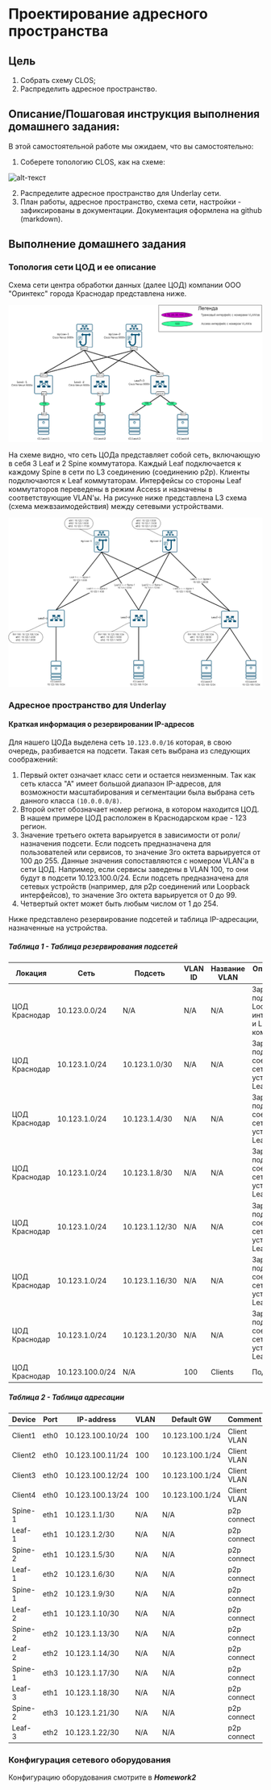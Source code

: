 # Проектирование адресного пространства

## Цель
1. Собрать схему CLOS;
2. Распределить адресное пространство.

## Описание/Пошаговая инструкция выполнения домашнего задания:
В этой самостоятельной работе мы ожидаем, что вы самостоятельно:
1. Соберете топологию CLOS, как на схеме:

![alt-текст](https://github.com/ilya0693/Design-DC-Networks/blob/main/Homework1/%D0%A2%D0%BE%D0%BF%D0%BE%D0%BB%D0%BE%D0%B3%D0%B8%D1%8F%20CLOS.avif "Топология CLOS")

2. Распределите адресное пространство для Underlay сети.
3. План работы, адресное пространство, схема сети, настройки - зафиксированы в документации. Документация оформлена на github (markdown).

## Выполнение домашнего задания
### Топология сети ЦОД и ее описание
Схема сети центра обработки данных (далее ЦОД) компании ООО "Оринтекс" города Краснодар представлена ниже. 

![alt-текст](https://github.com/ilya0693/Design-DC-Networks/blob/main/Homework1/%D0%A1%D1%85%D0%B5%D0%BC%D0%B0%20%D1%81%D0%B5%D1%82%D0%B8%20%D0%A6%D0%9E%D0%94%20(%D0%94%D0%971)-L1-L2%20%D1%82%D0%BE%D0%BF%D0%BE%D0%BB%D0%BE%D0%B3%D0%B8%D1%8F.png "Схема сети ЦОД")

На схеме видно, что сеть ЦОДа представляет собой сеть, включающую в себя 3 Leaf и 2 Spine коммутатора. Каждый Leaf подключается к каждому Spine в сети по L3 соединению (соединению p2p). Клиенты подключаются к Leaf коммутаторам. Интерфейсы со стороны Leaf коммутаторов переведены в режим Access и назначены в соответствующие VLAN'ы. На рисунке ниже представлена L3 схема (схема межвзаимодействия) между сетевыми устройствами.

![alt-текст](https://github.com/ilya0693/Design-DC-Networks/blob/main/Homework1/%D0%A1%D1%85%D0%B5%D0%BC%D0%B0%20%D1%81%D0%B5%D1%82%D0%B8%20%D0%A6%D0%9E%D0%94%20(%D0%94%D0%971)-L3%20%D1%81%D1%85%D0%B5%D0%BC%D0%B0.png "Схема межвзаимодействия между сетевыми устройствами")

### Адресное пространство для Underlay
#### Краткая информация о резервировании IP-адресов

Для нашего ЦОДа выделена сеть `10.123.0.0/16` которая, в свою очередь, разбивается на подсети. Такая сеть выбрана из следующих соображений:
1. Первый октет означает класс сети и остается неизменным. Так как сеть класса "А" имеет большой диапазон IP-адресов, для возможности масштабирования и сегментации была выбрана сеть данного класса `(10.0.0.0/8)`. 
2. Второй октет обозначает номер региона, в котором находится ЦОД. В нашем примере ЦОД расположен в Краснодарском крае - 123 регион.
3. Значение третьего октета варьируется в зависимости от роли/назначения подсети. Если подсеть предназначена для пользователей или сервисов, то значение 3го октета варьируется от 100 до 255. Данные значения сопоставляются с номером VLAN'а в сети ЦОД. Например, если сервисы заведены в VLAN 100, то они будут в подсети 10.123.100.0/24. Если подсеть предназначена для сетевых устройств (например, для p2p соединений или Loopback интерфейсов), то значение 3го октета варьируется от 0 до 99.
4. Четвертый октет может быть любым числом от 1 до 254.

Ниже представлено резервирование подсетей и таблица IP-адресации, назначенные на устройства.

##### Таблица 1 - Таблица резервирования подсетей

|Локация      |Сеть           |Подсеть       |VLAN ID|Название VLAN|Описание VLAN'а / подсети                                                                   |
|-------------|---------------|--------------|-------|-------------|--------------------------------------------------------------------------------------------|
|ЦОД Краснодар|10.123.0.0/24  |N/A           |N/A    |N/A          |Зарезервированная подсеть для Loopback интерфейсов Spine и Leaf коммутаторов                |
|ЦОД Краснодар|10.123.1.0/24  |10.123.1.0/30 |N/A    |N/A          |Зарезервированная подсеть для p2p соединения между сетевыми устройствами Leaf-1 <--> Spine-1|
|ЦОД Краснодар|10.123.1.0/24  |10.123.1.4/30 |N/A    |N/A          |Зарезервированная подсеть для p2p соединения между сетевыми устройствами Leaf-1 <--> Spine-2|
|ЦОД Краснодар|10.123.1.0/24  |10.123.1.8/30 |N/A    |N/A          |Зарезервированная подсеть для p2p соединения между сетевыми устройствами Leaf-2 <--> Spine-1|
|ЦОД Краснодар|10.123.1.0/24  |10.123.1.12/30|N/A    |N/A          |Зарезервированная подсеть для p2p соединения между сетевыми устройствами Leaf-2 <--> Spine-2|
|ЦОД Краснодар|10.123.1.0/24  |10.123.1.16/30|N/A    |N/A          |Зарезервированная подсеть для p2p соединения между сетевыми устройствами Leaf-3 <--> Spine-1|
|ЦОД Краснодар|10.123.1.0/24  |10.123.1.20/30|N/A    |N/A          |Зарезервированная подсеть для p2p соединения между сетевыми устройствами Leaf-3 <--> Spine-2|
|ЦОД Краснодар|10.123.100.0/24|N/A           |100    |Clients      |Подсеть клиентов                                                                            |


##### Таблица 2 - Таблица адресации
|Device |Port|IP-address      |VLAN|Default GW     |Comment    |
|-------|----|----------------|----|---------------|-----------|
|Client1|eth0|10.123.100.10/24|100 |10.123.100.1/24|Client VLAN|
|Client2|eth0|10.123.100.11/24|100 |10.123.100.1/24|Client VLAN|
|Client3|eth0|10.123.100.12/24|100 |10.123.100.1/24|Client VLAN|
|Client4|eth0|10.123.100.13/24|100 |10.123.100.1/24|Client VLAN|
|Spine-1|eth1|10.123.1.1/30   |N/A |N/A            |p2p connect|
|Leaf-1 |eth1|10.123.1.2/30   |N/A |N/A            |p2p connect|
|Spine-2|eth1|10.123.1.5/30   |N/A |N/A            |p2p connect|
|Leaf-1 |eth2|10.123.1.6/30   |N/A |N/A            |p2p connect|
|Spine-1|eth2|10.123.1.9/30   |N/A |N/A            |p2p connect|
|Leaf-2 |eth1|10.123.1.10/30  |N/A |N/A            |p2p connect|
|Spine-2|eth2|10.123.1.13/30  |N/A |N/A            |p2p connect|
|Leaf-2 |eth2|10.123.1.14/30  |N/A |N/A            |p2p connect|
|Spine-1|eth3|10.123.1.17/30  |N/A |N/A            |p2p connect|
|Leaf-3 |eth1|10.123.1.18/30  |N/A |N/A            |p2p connect|
|Spine-2|eth3|10.123.1.21/30  |N/A |N/A            |p2p connect|
|Leaf-3 |eth2|10.123.1.22/30  |N/A |N/A            |p2p connect|

### Конфигурация сетевого оборудования
Конфигурацию оборудования смотрите в **_Homework2_**
